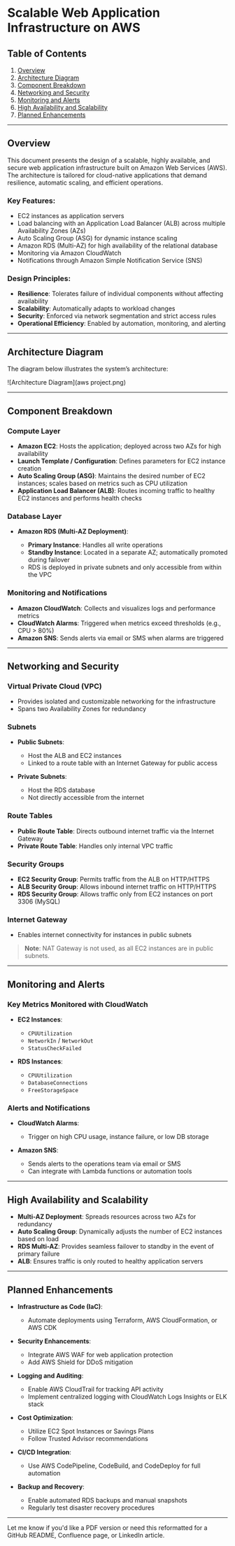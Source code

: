 # Scalable Web Application Infrastructure on AWS

## Table of Contents

1. [Overview](#overview)
2. [Architecture Diagram](#architecture-diagram)
3. [Component Breakdown](#component-breakdown)
4. [Networking and Security](#networking-and-security)
5. [Monitoring and Alerts](#monitoring-and-alerts)
6. [High Availability and Scalability](#high-availability-and-scalability)
7. [Planned Enhancements](#planned-enhancements)

---

## Overview

This document presents the design of a scalable, highly available, and secure web application infrastructure built on Amazon Web Services (AWS). The architecture is tailored for cloud-native applications that demand resilience, automatic scaling, and efficient operations.

### Key Features:

* EC2 instances as application servers
* Load balancing with an Application Load Balancer (ALB) across multiple Availability Zones (AZs)
* Auto Scaling Group (ASG) for dynamic instance scaling
* Amazon RDS (Multi-AZ) for high availability of the relational database
* Monitoring via Amazon CloudWatch
* Notifications through Amazon Simple Notification Service (SNS)

### Design Principles:

* **Resilience**: Tolerates failure of individual components without affecting availability
* **Scalability**: Automatically adapts to workload changes
* **Security**: Enforced via network segmentation and strict access rules
* **Operational Efficiency**: Enabled by automation, monitoring, and alerting

---

## Architecture Diagram

The diagram below illustrates the system’s architecture:

![Architecture Diagram](aws project.png)

---

## Component Breakdown

### Compute Layer

* **Amazon EC2**: Hosts the application; deployed across two AZs for high availability
* **Launch Template / Configuration**: Defines parameters for EC2 instance creation
* **Auto Scaling Group (ASG)**: Maintains the desired number of EC2 instances; scales based on metrics such as CPU utilization
* **Application Load Balancer (ALB)**: Routes incoming traffic to healthy EC2 instances and performs health checks

### Database Layer

* **Amazon RDS (Multi-AZ Deployment)**:

  * **Primary Instance**: Handles all write operations
  * **Standby Instance**: Located in a separate AZ; automatically promoted during failover
  * RDS is deployed in private subnets and only accessible from within the VPC

### Monitoring and Notifications

* **Amazon CloudWatch**: Collects and visualizes logs and performance metrics
* **CloudWatch Alarms**: Triggered when metrics exceed thresholds (e.g., CPU > 80%)
* **Amazon SNS**: Sends alerts via email or SMS when alarms are triggered

---

## Networking and Security

### Virtual Private Cloud (VPC)

* Provides isolated and customizable networking for the infrastructure
* Spans two Availability Zones for redundancy

### Subnets

* **Public Subnets**:

  * Host the ALB and EC2 instances
  * Linked to a route table with an Internet Gateway for public access

* **Private Subnets**:

  * Host the RDS database
  * Not directly accessible from the internet

### Route Tables

* **Public Route Table**: Directs outbound internet traffic via the Internet Gateway
* **Private Route Table**: Handles only internal VPC traffic

### Security Groups

* **EC2 Security Group**: Permits traffic from the ALB on HTTP/HTTPS
* **ALB Security Group**: Allows inbound internet traffic on HTTP/HTTPS
* **RDS Security Group**: Allows traffic only from EC2 instances on port 3306 (MySQL)

### Internet Gateway

* Enables internet connectivity for instances in public subnets

> **Note**: NAT Gateway is not used, as all EC2 instances are in public subnets.

---

## Monitoring and Alerts

### Key Metrics Monitored with CloudWatch

* **EC2 Instances**:

  * `CPUUtilization`
  * `NetworkIn` / `NetworkOut`
  * `StatusCheckFailed`

* **RDS Instances**:

  * `CPUUtilization`
  * `DatabaseConnections`
  * `FreeStorageSpace`

### Alerts and Notifications

* **CloudWatch Alarms**:

  * Trigger on high CPU usage, instance failure, or low DB storage
* **Amazon SNS**:

  * Sends alerts to the operations team via email or SMS
  * Can integrate with Lambda functions or automation tools

---

## High Availability and Scalability

* **Multi-AZ Deployment**: Spreads resources across two AZs for redundancy
* **Auto Scaling Group**: Dynamically adjusts the number of EC2 instances based on load
* **RDS Multi-AZ**: Provides seamless failover to standby in the event of primary failure
* **ALB**: Ensures traffic is only routed to healthy application servers

---

## Planned Enhancements

* **Infrastructure as Code (IaC)**:

  * Automate deployments using Terraform, AWS CloudFormation, or AWS CDK

* **Security Enhancements**:

  * Integrate AWS WAF for web application protection
  * Add AWS Shield for DDoS mitigation

* **Logging and Auditing**:

  * Enable AWS CloudTrail for tracking API activity
  * Implement centralized logging with CloudWatch Logs Insights or ELK stack

* **Cost Optimization**:

  * Utilize EC2 Spot Instances or Savings Plans
  * Follow Trusted Advisor recommendations

* **CI/CD Integration**:

  * Use AWS CodePipeline, CodeBuild, and CodeDeploy for full automation

* **Backup and Recovery**:

  * Enable automated RDS backups and manual snapshots
  * Regularly test disaster recovery procedures

---

Let me know if you'd like a PDF version or need this reformatted for a GitHub README, Confluence page, or LinkedIn article.
